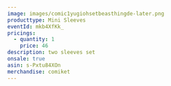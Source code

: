 ```yaml
---
image: images/comic1yugiohsetbeasthingde-later.png
producttype: Mini Sleeves
eventId: mkb4XfKk_
pricings:
  - quantity: 1
    price: 46
description: two sleeves set
onsale: true
asin: s-Pxtu84XOn
merchandise: comiket
---
```

